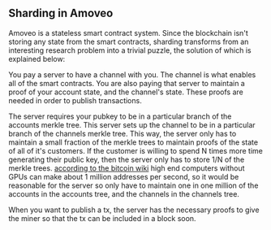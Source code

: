 ## Sharding in Amoveo

Amoveo is a stateless smart contract system. Since the blockchain isn't storing any state from the smart contracts, sharding transforms from an interesting research problem into a trivial puzzle, the solution of which is explained below:

You pay a server to have a channel with you. The channel is what enables all of the smart contracts. You are also paying that server to maintain a proof of your account state, and the channel's state. These proofs are needed in order to publish transactions.

The server requires your pubkey to be in a particular branch of the accounts merkle tree. This server sets up the channel to be in a particular branch of the channels merkle tree. This way, the server only has to maintain a small fraction of the merkle trees to maintain proofs of the state of all of it's customers.
If the customer is willing to spend N times more time generating their public key, then the server only has to store 1/N of the merkle trees. [according to the bitcoin wiki](https://en.bitcoin.it/wiki/Vanitygen) high end computers without GPUs can make about 1 million addresses per second, so it would be reasonable for the server so only have to maintain one in one million of the accounts in the accounts tree, and the channels in the channels tree.

When you want to publish a tx, the server has the necessary proofs to give the miner so that the tx can be included in a block soon.
